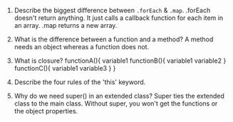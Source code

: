 
1. Describe the biggest difference between `.forEach` & `.map`.
.forEach doesn't return anything. It just calls a callback function for each item in an array. .map returns a new array.

2. What is the difference between a function and a method?
A method needs an object whereas a function does not.

3. What is closure?
functionA(){
    variable1
    functionB(){
        variable1
        variable2
    }
    functionC(){
        variable1
        variable3
    }
}
4. Describe the four rules of the 'this' keyword.

5. Why do we need super() in an extended class?
    Super ties the extended class to the main class. Without super, you won't get the functions or the object properties.
